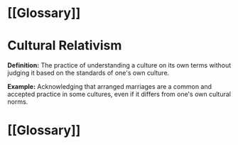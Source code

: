 # [[Glossary]]

# Cultural Relativism

**Definition:**  The practice of understanding a culture on its own terms without judging it based on the standards of one's own culture.

**Example:**  Acknowledging that arranged marriages are a common and accepted practice in some cultures, even if it differs from one's own cultural norms.

# [[Glossary]]